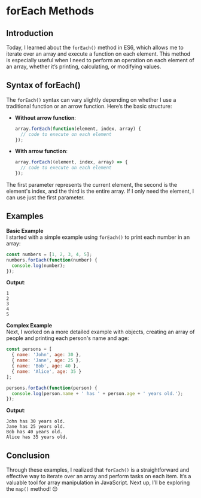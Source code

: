# forEach Methods

## Introduction
Today, I learned about the `forEach()` method in ES6, which allows me to iterate over an array and execute a function on each element. This method is especially useful when I need to perform an operation on each element of an array, whether it’s printing, calculating, or modifying values.

## Syntax of forEach()
The `forEach()` syntax can vary slightly depending on whether I use a traditional function or an arrow function. Here’s the basic structure:

- **Without arrow function**:
  ```javascript
  array.forEach(function(element, index, array) {
    // code to execute on each element
  });
  ```

- **With arrow function**:
  ```javascript
  array.forEach((element, index, array) => {
    // code to execute on each element
  });
  ```

The first parameter represents the current element, the second is the element's index, and the third is the entire array. If I only need the element, I can use just the first parameter.

## Examples
**Basic Example**  
I started with a simple example using `forEach()` to print each number in an array:

```javascript
const numbers = [1, 2, 3, 4, 5];
numbers.forEach(function(number) {
  console.log(number);
});
```

**Output**:
```
1
2
3
4
5
```

**Complex Example**  
Next, I worked on a more detailed example with objects, creating an array of people and printing each person's name and age:

```javascript
const persons = [
  { name: 'John', age: 30 },
  { name: 'Jane', age: 25 },
  { name: 'Bob', age: 40 },
  { name: 'Alice', age: 35 }
];

persons.forEach(function(person) {
  console.log(person.name + ' has ' + person.age + ' years old.');
});
```

**Output**:
```
John has 30 years old.
Jane has 25 years old.
Bob has 40 years old.
Alice has 35 years old.
```

## Conclusion
Through these examples, I realized that `forEach()` is a straightforward and effective way to iterate over an array and perform tasks on each item. It’s a valuable tool for array manipulation in JavaScript. Next up, I’ll be exploring the `map()` method! 😊